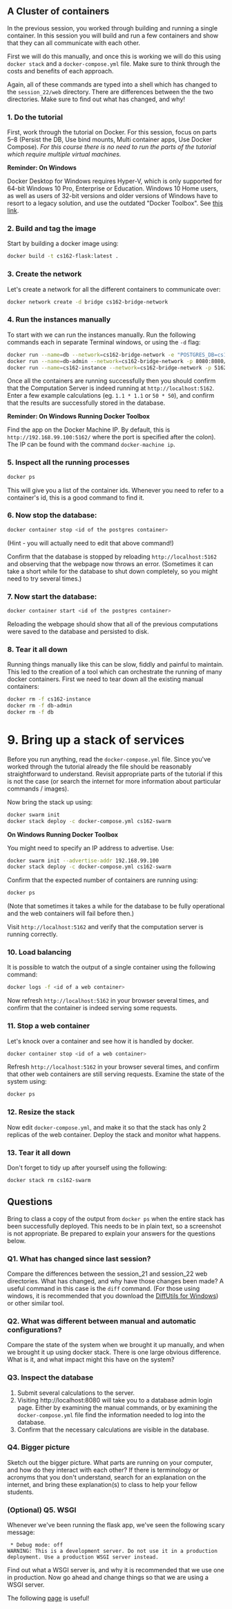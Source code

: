 ## A Cluster of containers

In the previous session, you worked through building and running a single
container. In this session you will build and run a few containers and show
that they can all communicate with each other.

First we will do this manually, and once this is working we will do this using
`docker stack` and a `docker-compose.yml` file. Make sure to think through the
costs and benefits of each approach.

Again, all of these commands are typed into a shell which has changed to the
`session_22/web` directory. There are differences between the the two
directories. Make sure to find out what has changed, and why!

### 1. Do the tutorial

First, work through the tutorial on Docker. For this session, focus on parts 5–8 (Persist the DB, Use bind mounts, Multi container apps, Use Docker Compose).
_For this course there is no need to run the parts of the tutorial which require multiple virtual machines._

**Reminder: On Windows**

Docker Desktop for Windows requires Hyper-V, which is only supported for 64-bit Windows 10 Pro, Enterprise or Education. Windows 10 Home users, as well as users of 32-bit versions and older versions of Windows have to resort to a legacy solution, and use the outdated "Docker Toolbox". See [this link](https://docs.docker.com/toolbox/toolbox_install_windows/).

### 2. Build and tag the image

Start by building a docker image using:

```bash
docker build -t cs162-flask:latest .
```

### 3. Create the network

Let's create a network for all the different containers to communicate over:

```bash
docker network create -d bridge cs162-bridge-network
```

### 4. Run the instances manually

To start with we can run the instances manually. Run the following commands each in separate Terminal windows, or using the `-d` flag:

```bash
docker run --name=db --network=cs162-bridge-network -e "POSTGRES_DB=cs162" -e "POSTGRES_USER=cs162_user" -e "POSTGRES_PASSWORD=cs162_password" postgres:alpine
docker run --name=db-admin --network=cs162-bridge-network -p 8080:8080/tcp adminer
docker run --name=cs162-instance --network=cs162-bridge-network -p 5162:5162 cs162-flask
```

Once all the containers are running successfully then you should confirm that
the Computation Server is indeed running at `http://localhost:5162`. Enter a
few example calculations (eg. `1.1 * 1.1` or `50 * 50`), and confirm that the
results are successfully stored in the database.

**Reminder: On Windows Running Docker Toolbox**

Find the app on the Docker Machine IP. By default, this is `http://192.168.99.100:5162/` where the port is specified after the colon). The IP can be found with the command `docker-machine ip`.

### 5. Inspect all the running processes

```bash
docker ps
```

This will give you a list of the container ids. Whenever you need to refer to
a container's id, this is a good command to find it.

### 6. Now stop the database:

```bash
docker container stop <id of the postgres container>
```

(Hint - you will actually need to edit that above command!)

Confirm that the database is stopped by reloading `http://localhost:5162` and
observing that the webpage now throws an error. (Sometimes it can take a short
while for the database to shut down completely, so you might need to try
several times.)

### 7. Now start the database:

```bash
docker container start <id of the postgres container>
```

Reloading the webpage should show that all of the previous computations were
saved to the database and persisted to disk.

### 8. Tear it all down

Running things manually like this can be slow, fiddly and painful to maintain.
This led to the creation of a tool which can orchestrate the running of many
docker containers. First we need to tear down all the existing manual
containers:

```bash
docker rm -f cs162-instance
docker rm -f db-admin
docker rm -f db
```

# 9. Bring up a stack of services

Before you run anything, read the `docker-compose.yml` file. Since you've
worked through the tutorial already the file should be reasonably
straightforward to understand. Revisit appropriate parts of the tutorial if
this is not the case (or search the internet for more information about
particular commands / images).

Now bring the stack up using:

```bash
docker swarm init
docker stack deploy -c docker-compose.yml cs162-swarm
```

**On Windows Running Docker Toolbox**

You might need to specify an IP address to advertise. Use:

```bash
docker swarm init --advertise-addr 192.168.99.100
docker stack deploy -c docker-compose.yml cs162-swarm
```

Confirm that the expected number of containers are running using:

```bash
docker ps
```

(Note that sometimes it takes a while for the database to be fully operational
and the web containers will fail before then.)

Visit `http://localhost:5162` and verify that the computation server is running
correctly.

### 10. Load balancing

It is possible to watch the output of a single container using the following
command:

```bash
docker logs -f <id of a web container>
```

Now refresh `http://localhost:5162` in your browser several times, and confirm
that the container is indeed serving some requests.

### 11. Stop a web container

Let's knock over a container and see how it is handled by docker.

```bash
docker container stop <id of a web container>
```

Refresh `http://localhost:5162` in your browser several times, and confirm that
other web containers are still serving requests.
Examine the state of the system using:

```bash
docker ps
```

### 12. Resize the stack

Now edit `docker-compose.yml`, and make it so that the stack has only 2 replicas
of the web container. Deploy the stack and monitor what happens.

### 13. Tear it all down

Don't forget to tidy up after yourself using the following:

```bash
docker stack rm cs162-swarm
```

## Questions

Bring to class a copy of the output from `docker ps` when the entire stack has
been successfully deployed. This needs to be in plain text, so a screenshot is
not appropriate. Be prepared to explain your answers for the questions below.

### Q1. What has changed since last session?

Compare the differences between the session_21 and session_22 web directories.
What has changed, and why have those changes been made? A useful command in
this case is the `diff` command. (For those using windows, it is recommended
that you download the [DiffUtils for Windows](http://gnuwin32.sourceforge.net/packages/diffutils.htm))
or other similar tool.

### Q2. What was different between manual and automatic configurations?

Compare the state of the system when we brought it up manually, and when we
brought it up using docker stack. There is one large obvious difference.  
What is it, and what impact might this have on the system?

### Q3. Inspect the database

1. Submit several calculations to the server.
2. Visiting http://localhost:8080 will take you to a database admin login page.
   Either by examining the manual commands, or by examining the
   `docker-compose.yml` file find the information needed to log into the database.
3. Confirm that the necessary calculations are visible in the database.

### Q4. Bigger picture

Sketch out the bigger picture. What parts are running on your computer, and
how do they interact with each other? If there is terminology or acronyms that
you don't understand, search for an explanation on the internet, and bring these
explanation(s) to class to help your fellow students.

### (Optional) Q5. WSGI

Whenever we've been running the flask app, we've seen the following scary message:

```
 * Debug mode: off
WARNING: This is a development server. Do not use it in a production deployment. Use a production WSGI server instead.
```

Find out what a WSGI server is, and why it is recommended that we use one in
production. Now go ahead and change things so that we are using a WSGI server.

The following [page](https://smirnov-am.github.io/running-flask-in-production-with-docker/) is useful!
